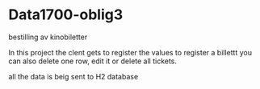 # Data1700-oblig3
bestilling av kinobiletter

In this project the clent gets to register the values to register a billettt
you can also delete one row, edit it or delete all tickets.

all the data is beig sent to H2 database
